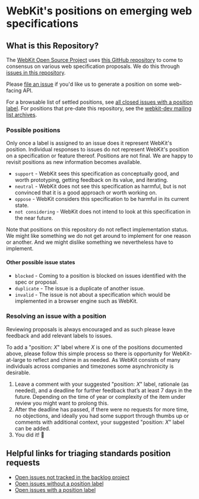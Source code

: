 # WebKit's positions on emerging web specifications

## What is this Repository?

The [WebKit Open Source Project](https://webkit.org/) uses [this GitHub repository](https://github.com/WebKit/standards-positions) to come to consensus on various web specification proposals. We do this through [issues in this repository](https://github.com/WebKit/standards-positions/issues/).

Please [file an issue](https://github.com/WebKit/standards-positions/issues/new) if you'd like us to generate a position on some web-facing API.

For a browsable list of settled positions, see [all closed issues with a position label](https://github.com/WebKit/standards-positions/issues?q=is:issue+is:closed+label%3A%22position%3A+support%22%2C%22position%3A+neutral%22%2C%22position%3A+oppose%22%2C%22position%3A+under+consideration%22%2C%22position%3A+not+considering%22). For positions that pre-date this repository, see the [webkit-dev mailing list archives](https://lists.webkit.org/pipermail/webkit-dev/).

### Possible positions

Only once a label is assigned to an issue does it represent WebKit's position.
Individual responses to issues do not represent WebKit's position on a specification or feature thereof.
Positions are not final. We are happy to revisit positions as new information becomes available.

- `support` - WebKit sees this specification as conceptually good, and worth prototyping, getting feedback on its value, and iterating.
- `neutral` - WebKit does not see this specification as harmful, but is not convinced that it is a good approach or worth working on.
- `oppose` - WebKit considers this specification to be harmful in its current state.
- `not considering` - WebKit does not intend to look at this specification in the near future.

Note that positions on this repository do not reflect implementation status. We might like something we do not get around to implement for one reason or another. And we might dislike something we nevertheless have to implement.

#### Other possible issue states

- `blocked` - Coming to a position is blocked on issues identified with the spec or proposal.
- `duplicate` - The issue is a duplicate of another issue.
- `invalid` - The issue is not about a specification which would be implemented in a browser engine such as WebKit.

### Resolving an issue with a position

Reviewing proposals is always encouraged and as such please leave feedback and add relevant labels to issues.

To add a "position: _X_" label where _X_ is one of the positions documented above, please follow this simple process so there is opportunity for WebKit-at-large to reflect and chime in as needed. As WebKit consists of many individuals across companies and timezones some asynchronicity is desirable.

1. Leave a comment with your suggested "position: _X_" label, rationale (as needed), and a deadline for further feedback that’s at least 7 days in the future. Depending on the time of year or complexity of the item under review you might want to prolong this.
2. After the deadline has passed, if there were no requests for more time, no objections, and ideally you had some support through thumbs up or comments with additional context, your suggested "position: _X_" label can be added.
3. You did it! 🎉

## Helpful links for triaging standards position requests

- [Open issues not tracked in the backlog project](https://github.com/WebKit/standards-positions/issues?q=is%3Aopen+is%3Aissue+-project%3Awebkit%2F1+)
- [Open issues without a position label](https://github.com/WebKit/standards-positions/issues?q=is%3Aopen+is%3Aissue+-label%3A%22position%3A+neutral%22+-label%3A%22position%3A+not+considering%22+-label%3A%22position%3A+oppose%22+-label%3A%22position%3A+support%22+-label%3A%22position%3A+under+consideration%22+-label%3Ameta)
- [Open issues with a position label](https://github.com/WebKit/standards-positions/issues?q=is%3Aopen+is%3Aissue+label%3A%22position%3A+neutral%22%2C%22position%3A+not+considering%22%2C%22position%3A+oppose%22%2C%22position%3A+support%22%2C%22position%3A+under+consideration%22)
